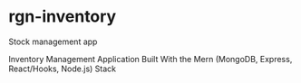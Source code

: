 # rgn-inventory
Stock management app

Inventory Management Application Built With the Mern (MongoDB, Express, React/Hooks, Node.js) Stack
